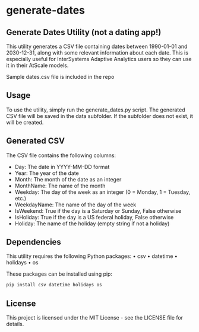 # generate-dates
## Generate Dates Utility (not a dating app!)
This utility generates a CSV file containing dates between 1990-01-01 and 2030-12-31, along with some relevant information about each date.
This is especially useful for InterSystems Adaptive Analytics users so they can use it in their AtScale models.

Sample dates.csv file is included in the repo

## Usage
To use the utility, simply run the generate_dates.py script. The generated CSV file will be saved in the data subfolder. If the subfolder does not exist, it will be created.

## Generated CSV
The CSV file contains the following columns:

- Day: The date in YYYY-MM-DD format
- Year: The year of the date
- Month: The month of the date as an integer
- MonthName: The name of the month
- Weekday: The day of the week as an integer (0 = Monday, 1 = Tuesday, etc.)
- WeekdayName: The name of the day of the week
- IsWeekend: True if the day is a Saturday or Sunday, False otherwise
- IsHoliday: True if the day is a US federal holiday, False otherwise
- Holiday: The name of the holiday (empty string if not a holiday)

## Dependencies

This utility requires the following Python packages:
• csv
• datetime
• holidays
• os

These packages can be installed using pip:
```bash
pip install csv datetime holidays os
```

## License
This project is licensed under the MIT License - see the LICENSE file for details.

